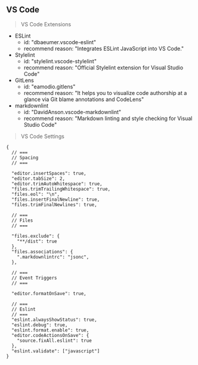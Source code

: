 <h2 id="vscode">VS Code</h2>

> VS Code Extensions

- ESLint
  - id: "dbaeumer.vscode-eslint"
  - recommend reason: "Integrates ESLint JavaScript into VS Code."
- Stylelint
  - id: "stylelint.vscode-stylelint"
  - recommend reason: "Official Stylelint extension for Visual Studio Code"
- GitLens
  - id: "eamodio.gitlens"
  - recommend reason: "It helps you to visualize code authorship at a glance via Git blame annotations and CodeLens"
- markdownlint
  - id: "DavidAnson.vscode-markdownlint"
  - recommend reason: "Markdown linting and style checking for Visual Studio Code"

> VS Code Settings

```json5
{
  // ===
  // Spacing
  // ===

  "editor.insertSpaces": true,
  "editor.tabSize": 2,
  "editor.trimAutoWhitespace": true,
  "files.trimTrailingWhitespace": true,
  "files.eol": "\n",
  "files.insertFinalNewline": true,
  "files.trimFinalNewlines": true,

  // ===
  // Files
  // ===

  "files.exclude": {
    "**/dist": true
  },
  "files.associations": {
    ".markdownlintrc": "jsonc",
  },

  // ===
  // Event Triggers
  // ===

  "editor.formatOnSave": true,

  // ===
  // Eslint
  // ===
  "eslint.alwaysShowStatus": true,
  "eslint.debug": true,
  "eslint.format.enable": true,
  "editor.codeActionsOnSave": {
    "source.fixAll.eslint": true
  },
  "eslint.validate": ["javascript"]
}
```
